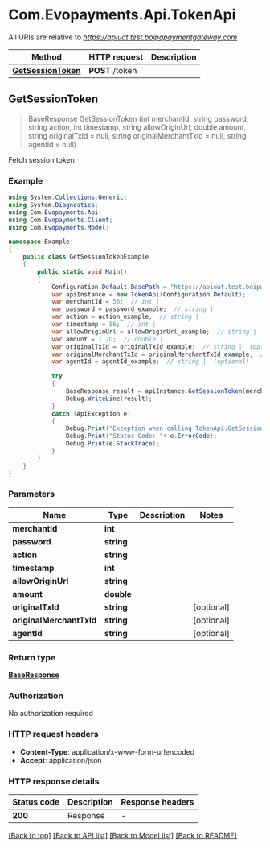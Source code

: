 # Com.Evopayments.Api.TokenApi

All URIs are relative to *https://apiuat.test.boipapaymentgateway.com*

Method | HTTP request | Description
------------- | ------------- | -------------
[**GetSessionToken**](TokenApi.md#getsessiontoken) | **POST** /token | 



## GetSessionToken

> BaseResponse GetSessionToken (int merchantId, string password, string action, int timestamp, string allowOriginUrl, double amount, string originalTxId = null, string originalMerchantTxId = null, string agentId = null)



Fetch session token

### Example

```csharp
using System.Collections.Generic;
using System.Diagnostics;
using Com.Evopayments.Api;
using Com.Evopayments.Client;
using Com.Evopayments.Model;

namespace Example
{
    public class GetSessionTokenExample
    {
        public static void Main()
        {
            Configuration.Default.BasePath = "https://apiuat.test.boipapaymentgateway.com";
            var apiInstance = new TokenApi(Configuration.Default);
            var merchantId = 56;  // int | 
            var password = password_example;  // string | 
            var action = action_example;  // string | 
            var timestamp = 56;  // int | 
            var allowOriginUrl = allowOriginUrl_example;  // string | 
            var amount = 1.2D;  // double | 
            var originalTxId = originalTxId_example;  // string |  (optional) 
            var originalMerchantTxId = originalMerchantTxId_example;  // string |  (optional) 
            var agentId = agentId_example;  // string |  (optional) 

            try
            {
                BaseResponse result = apiInstance.GetSessionToken(merchantId, password, action, timestamp, allowOriginUrl, amount, originalTxId, originalMerchantTxId, agentId);
                Debug.WriteLine(result);
            }
            catch (ApiException e)
            {
                Debug.Print("Exception when calling TokenApi.GetSessionToken: " + e.Message );
                Debug.Print("Status Code: "+ e.ErrorCode);
                Debug.Print(e.StackTrace);
            }
        }
    }
}
```

### Parameters


Name | Type | Description  | Notes
------------- | ------------- | ------------- | -------------
 **merchantId** | **int**|  | 
 **password** | **string**|  | 
 **action** | **string**|  | 
 **timestamp** | **int**|  | 
 **allowOriginUrl** | **string**|  | 
 **amount** | **double**|  | 
 **originalTxId** | **string**|  | [optional] 
 **originalMerchantTxId** | **string**|  | [optional] 
 **agentId** | **string**|  | [optional] 

### Return type

[**BaseResponse**](BaseResponse.md)

### Authorization

No authorization required

### HTTP request headers

- **Content-Type**: application/x-www-form-urlencoded
- **Accept**: application/json


### HTTP response details
| Status code | Description | Response headers |
|-------------|-------------|------------------|
| **200** | Response |  -  |

[[Back to top]](#)
[[Back to API list]](../README.md#documentation-for-api-endpoints)
[[Back to Model list]](../README.md#documentation-for-models)
[[Back to README]](../README.md)

